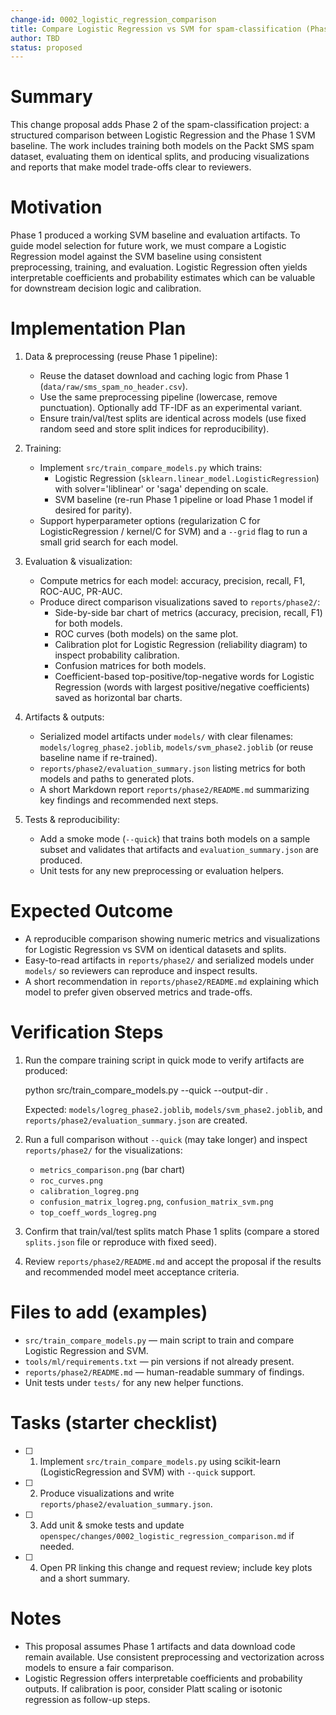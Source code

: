 ```yaml
---
change-id: 0002_logistic_regression_comparison
title: Compare Logistic Regression vs SVM for spam-classification (Phase 2)
author: TBD
status: proposed
---
```


# Summary

This change proposal adds Phase 2 of the spam-classification project: a structured comparison between Logistic Regression and the Phase 1 SVM baseline. The work includes training both models on the Packt SMS spam dataset, evaluating them on identical splits, and producing visualizations and reports that make model trade-offs clear to reviewers.

# Motivation

Phase 1 produced a working SVM baseline and evaluation artifacts. To guide model selection for future work, we must compare a Logistic Regression model against the SVM baseline using consistent preprocessing, training, and evaluation. Logistic Regression often yields interpretable coefficients and probability estimates which can be valuable for downstream decision logic and calibration.

# Implementation Plan

1. Data & preprocessing (reuse Phase 1 pipeline):
   - Reuse the dataset download and caching logic from Phase 1 (`data/raw/sms_spam_no_header.csv`).
   - Use the same preprocessing pipeline (lowercase, remove punctuation). Optionally add TF-IDF as an experimental variant.
   - Ensure train/val/test splits are identical across models (use fixed random seed and store split indices for reproducibility).

2. Training:
   - Implement `src/train_compare_models.py` which trains:
     - Logistic Regression (`sklearn.linear_model.LogisticRegression`) with solver='liblinear' or 'saga' depending on scale.
     - SVM baseline (re-run Phase 1 pipeline or load Phase 1 model if desired for parity).
   - Support hyperparameter options (regularization C for LogisticRegression / kernel/C for SVM) and a `--grid` flag to run a small grid search for each model.

3. Evaluation & visualization:
   - Compute metrics for each model: accuracy, precision, recall, F1, ROC-AUC, PR-AUC.
   - Produce direct comparison visualizations saved to `reports/phase2/`:
     - Side-by-side bar chart of metrics (accuracy, precision, recall, F1) for both models.
     - ROC curves (both models) on the same plot.
     - Calibration plot for Logistic Regression (reliability diagram) to inspect probability calibration.
     - Confusion matrices for both models.
     - Coefficient-based top-positive/top-negative words for Logistic Regression (words with largest positive/negative coefficients) saved as horizontal bar charts.

4. Artifacts & outputs:
   - Serialized model artifacts under `models/` with clear filenames: `models/logreg_phase2.joblib`, `models/svm_phase2.joblib` (or reuse baseline name if re-trained).
   - `reports/phase2/evaluation_summary.json` listing metrics for both models and paths to generated plots.
   - A short Markdown report `reports/phase2/README.md` summarizing key findings and recommended next steps.

5. Tests & reproducibility:
   - Add a smoke mode (`--quick`) that trains both models on a sample subset and validates that artifacts and `evaluation_summary.json` are produced.
   - Unit tests for any new preprocessing or evaluation helpers.

# Expected Outcome

- A reproducible comparison showing numeric metrics and visualizations for Logistic Regression vs SVM on identical datasets and splits.
- Easy-to-read artifacts in `reports/phase2/` and serialized models under `models/` so reviewers can reproduce and inspect results.
- A short recommendation in `reports/phase2/README.md` explaining which model to prefer given observed metrics and trade-offs.

# Verification Steps

1. Run the compare training script in quick mode to verify artifacts are produced:

   python src/train_compare_models.py --quick --output-dir .

   Expected: `models/logreg_phase2.joblib`, `models/svm_phase2.joblib`, and `reports/phase2/evaluation_summary.json` are created.

2. Run a full comparison without `--quick` (may take longer) and inspect `reports/phase2/` for the visualizations:
   - `metrics_comparison.png` (bar chart)
   - `roc_curves.png`
   - `calibration_logreg.png`
   - `confusion_matrix_logreg.png`, `confusion_matrix_svm.png`
   - `top_coeff_words_logreg.png`

3. Confirm that train/val/test splits match Phase 1 splits (compare a stored `splits.json` file or reproduce with fixed seed).
4. Review `reports/phase2/README.md` and accept the proposal if the results and recommended model meet acceptance criteria.

# Files to add (examples)

- `src/train_compare_models.py` — main script to train and compare Logistic Regression and SVM.
- `tools/ml/requirements.txt` — pin versions if not already present.
- `reports/phase2/README.md` — human-readable summary of findings.
- Unit tests under `tests/` for any new helper functions.

# Tasks (starter checklist)

- [ ] 1. Implement `src/train_compare_models.py` using scikit-learn (LogisticRegression and SVM) with `--quick` support.
- [ ] 2. Produce visualizations and write `reports/phase2/evaluation_summary.json`.
- [ ] 3. Add unit & smoke tests and update `openspec/changes/0002_logistic_regression_comparison.md` if needed.
- [ ] 4. Open PR linking this change and request review; include key plots and a short summary.

# Notes

- This proposal assumes Phase 1 artifacts and data download code remain available. Use consistent preprocessing and vectorization across models to ensure a fair comparison.
- Logistic Regression offers interpretable coefficients and probability outputs. If calibration is poor, consider Platt scaling or isotonic regression as follow-up steps.

